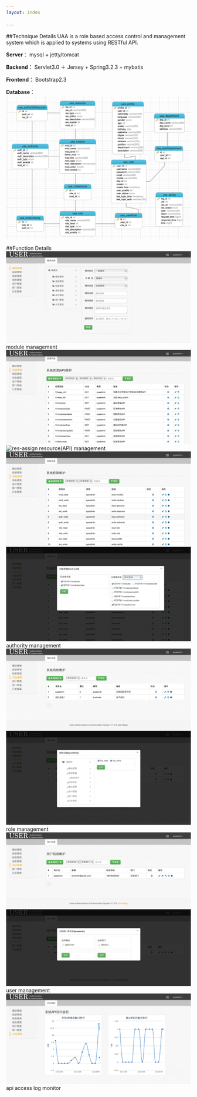 ```yaml
---
layout: index

---
```


##Technique Details
UAA is a role based access control and management system which is applied to systems using RESTful API.

**Server**： mysql + jetty/tomcat

**Backend**： Servlet3.0 ＋ Jersey + Spring3.2.3 + mybatis

**Frontend**： Bootstrap2.3

**Database**：
![db-er](images/db-er.png)

##Function Details
![module](images/module.png) module management
![res-list](images/res-list.png)
![res-assign](images/res-assign.png) resource(API) management
![auth-list](images/auth-list.png)
![auth-assign](images/auth-assign.png) authority management
![role-list](images/role-list.png)
![role-assign](images/role-assign.png) role management
![user-list](images/user-list.png) 
![user-assign](images/user-assign.png) user management
![log-board](images/log-board.png) api access log monitor